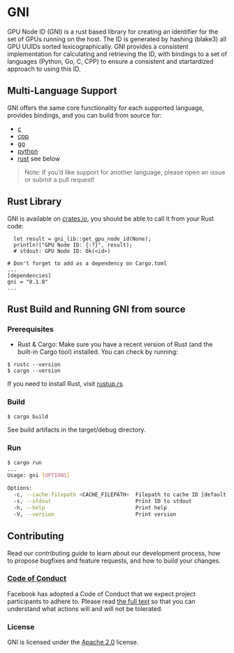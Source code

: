 # GNI

GPU Node ID (GNI) is a rust based library for creating an identifier for the set of GPUs running on the host. The ID is generated by hashing (blake3) all GPU UUIDs sorted lexicographically. GNI provides a consistent implementation for calculating and retrieving the ID, with bindings to a set of languages (Python, Go, C, CPP) to ensure a consistent and startardized approach to using this ID.

## Multi-Language Support

GNI offers the same core functionality for each supported language, provides bindings, and you can build from source for:

- [c](/src/c/README.md)
- [cpp](/src/cpp/README.md)
- [go](/src/go/README.md)
- [python](/src/python/README.md)
- [rust](./README.md#rust-library) see below

> Note: If you’d like support for another language, please open an issue or submit a pull request!

## Rust Library

GNI is available on [crates.io](), you should be able to call it from your Rust code:
```
  let result = gni_lib::get_gpu_node_id(None);
  println!("GPU Node ID: {:?}", result);
  # stdout: GPU Node ID: Ok(<id>)
```

```
# Don't forget to add as a dependency on Cargo.toml
...
[dependencies]
gni = "0.1.0"
...
```

## Rust Build and Running GNI from source

### Prerequisites

- Rust & Cargo: Make sure you have a recent version of Rust (and the built-in Cargo tool) installed. You can check by running:
```
$ rustc --version
$ cargo --version
```
If you need to install Rust, visit [rustup.rs](https://rustup.rs/).

### Build
```bash
$ cargo build
```
See build artifacts in the target/debug directory.

### Run
```bash
$ cargo run
...
Usage: gni [OPTIONS]

Options:
  -c, --cache-filepath <CACHE_FILEPATH>  Filepath to cache ID [default: /tmp/gni]
  -s, --stdout                           Print ID to stdout
  -h, --help                             Print help
  -V, --version                          Print version
```

## Contributing

Read our contributing guide to learn about our development process, how to propose bugfixes and feature requests, and how to build your changes.

### [Code of Conduct](https://code.fb.com/codeofconduct)

Facebook has adopted a Code of Conduct that we expect project participants to adhere to. Please read [the full text](https://code.fb.com/codeofconduct) so that you can understand what actions will and will not be tolerated.

### License

GNI is licensed under the [Apache 2.0](./LICENSE) license.
